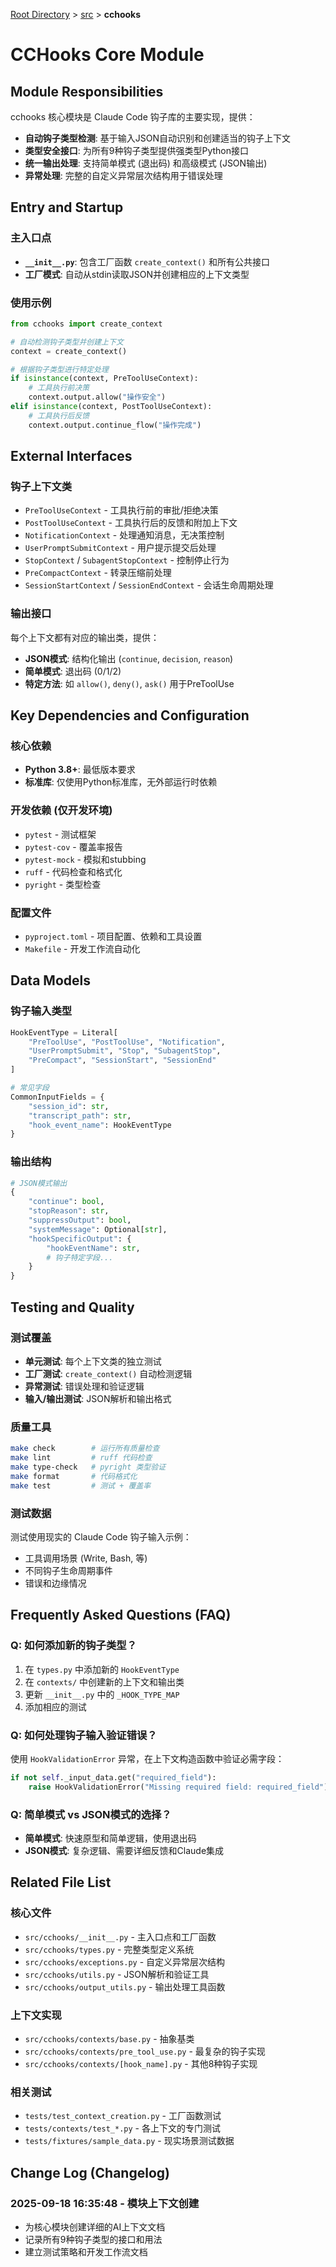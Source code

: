 [Root Directory](../../CLAUDE.md) > [src](../) > **cchooks**

# CCHooks Core Module

## Module Responsibilities

cchooks 核心模块是 Claude Code 钩子库的主要实现，提供：

- **自动钩子类型检测**: 基于输入JSON自动识别和创建适当的钩子上下文
- **类型安全接口**: 为所有9种钩子类型提供强类型Python接口
- **统一输出处理**: 支持简单模式 (退出码) 和高级模式 (JSON输出)
- **异常处理**: 完整的自定义异常层次结构用于错误处理

## Entry and Startup

### 主入口点
- **`__init__.py`**: 包含工厂函数 `create_context()` 和所有公共接口
- **工厂模式**: 自动从stdin读取JSON并创建相应的上下文类型

### 使用示例
```python
from cchooks import create_context

# 自动检测钩子类型并创建上下文
context = create_context()

# 根据钩子类型进行特定处理
if isinstance(context, PreToolUseContext):
    # 工具执行前决策
    context.output.allow("操作安全")
elif isinstance(context, PostToolUseContext):
    # 工具执行后反馈
    context.output.continue_flow("操作完成")
```

## External Interfaces

### 钩子上下文类
- `PreToolUseContext` - 工具执行前的审批/拒绝决策
- `PostToolUseContext` - 工具执行后的反馈和附加上下文
- `NotificationContext` - 处理通知消息，无决策控制
- `UserPromptSubmitContext` - 用户提示提交后处理
- `StopContext` / `SubagentStopContext` - 控制停止行为
- `PreCompactContext` - 转录压缩前处理
- `SessionStartContext` / `SessionEndContext` - 会话生命周期处理

### 输出接口
每个上下文都有对应的输出类，提供：
- **JSON模式**: 结构化输出 (`continue`, `decision`, `reason`)
- **简单模式**: 退出码 (0/1/2)
- **特定方法**: 如 `allow()`, `deny()`, `ask()` 用于PreToolUse

## Key Dependencies and Configuration

### 核心依赖
- **Python 3.8+**: 最低版本要求
- **标准库**: 仅使用Python标准库，无外部运行时依赖

### 开发依赖 (仅开发环境)
- `pytest` - 测试框架
- `pytest-cov` - 覆盖率报告
- `pytest-mock` - 模拟和stubbing
- `ruff` - 代码检查和格式化
- `pyright` - 类型检查

### 配置文件
- `pyproject.toml` - 项目配置、依赖和工具设置
- `Makefile` - 开发工作流自动化

## Data Models

### 钩子输入类型
```python
HookEventType = Literal[
    "PreToolUse", "PostToolUse", "Notification",
    "UserPromptSubmit", "Stop", "SubagentStop",
    "PreCompact", "SessionStart", "SessionEnd"
]

# 常见字段
CommonInputFields = {
    "session_id": str,
    "transcript_path": str,
    "hook_event_name": HookEventType
}
```

### 输出结构
```python
# JSON模式输出
{
    "continue": bool,
    "stopReason": str,
    "suppressOutput": bool,
    "systemMessage": Optional[str],
    "hookSpecificOutput": {
        "hookEventName": str,
        # 钩子特定字段...
    }
}
```

## Testing and Quality

### 测试覆盖
- **单元测试**: 每个上下文类的独立测试
- **工厂测试**: `create_context()` 自动检测逻辑
- **异常测试**: 错误处理和验证逻辑
- **输入/输出测试**: JSON解析和输出格式

### 质量工具
```bash
make check        # 运行所有质量检查
make lint         # ruff 代码检查
make type-check   # pyright 类型验证
make format       # 代码格式化
make test         # 测试 + 覆盖率
```

### 测试数据
测试使用现实的 Claude Code 钩子输入示例：
- 工具调用场景 (Write, Bash, 等)
- 不同钩子生命周期事件
- 错误和边缘情况

## Frequently Asked Questions (FAQ)

### Q: 如何添加新的钩子类型？
1. 在 `types.py` 中添加新的 `HookEventType`
2. 在 `contexts/` 中创建新的上下文和输出类
3. 更新 `__init__.py` 中的 `_HOOK_TYPE_MAP`
4. 添加相应的测试

### Q: 如何处理钩子输入验证错误？
使用 `HookValidationError` 异常，在上下文构造函数中验证必需字段：
```python
if not self._input_data.get("required_field"):
    raise HookValidationError("Missing required field: required_field")
```

### Q: 简单模式 vs JSON模式的选择？
- **简单模式**: 快速原型和简单逻辑，使用退出码
- **JSON模式**: 复杂逻辑、需要详细反馈和Claude集成

## Related File List

### 核心文件
- `src/cchooks/__init__.py` - 主入口点和工厂函数
- `src/cchooks/types.py` - 完整类型定义系统
- `src/cchooks/exceptions.py` - 自定义异常层次结构
- `src/cchooks/utils.py` - JSON解析和验证工具
- `src/cchooks/output_utils.py` - 输出处理工具函数

### 上下文实现
- `src/cchooks/contexts/base.py` - 抽象基类
- `src/cchooks/contexts/pre_tool_use.py` - 最复杂的钩子实现
- `src/cchooks/contexts/[hook_name].py` - 其他8种钩子实现

### 相关测试
- `tests/test_context_creation.py` - 工厂函数测试
- `tests/contexts/test_*.py` - 各上下文的专门测试
- `tests/fixtures/sample_data.py` - 现实场景测试数据

## Change Log (Changelog)

### 2025-09-18 16:35:48 - 模块上下文创建
- 为核心模块创建详细的AI上下文文档
- 记录所有9种钩子类型的接口和用法
- 建立测试策略和开发工作流文档